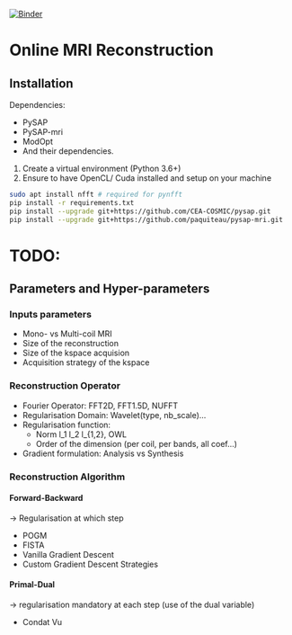 [![Binder](https://mybinder.org/badge_logo.svg)](https://mybinder.org/v2/gh/paquiteau/projet-atsi/master)

# Online MRI Reconstruction

## Installation 
Dependencies:
 - PySAP
 - PySAP-mri
 - ModOpt
 - And their dependencies.


1. Create a virtual environment (Python 3.6+)
2. Ensure to have OpenCL/ Cuda installed and setup on your machine

``` sh
sudo apt install nfft # required for pynfft
pip install -r requirements.txt 
pip install --upgrade git+https://github.com/CEA-COSMIC/pysap.git
pip install --upgrade git+https://github.com/paquiteau/pysap-mri.git
```

# TODO: 
## Parameters and Hyper-parameters
### Inputs parameters
 - Mono- vs Multi-coil MRI
 - Size of the reconstruction
 - Size of the kspace acquision
 - Acquisition strategy of the kspace 

### Reconstruction Operator
 - Fourier Operator: FFT2D, FFT1.5D, NUFFT
 - Regularisation Domain: Wavelet(type, nb_scale)... 
 - Regularisation function: 
   - Norm l_1 l_2 l_{1,2}, OWL
   - Order of the dimension (per coil, per bands, all coef...)
 - Gradient formulation: Analysis vs Synthesis
### Reconstruction Algorithm
#### Forward-Backward
-> Regularisation at which step
- POGM 
- FISTA
- Vanilla Gradient Descent
- Custom Gradient Descent Strategies

#### Primal-Dual 
-> regularisation mandatory at each step (use of the dual variable)

- Condat Vu 